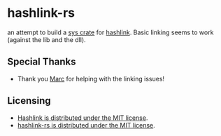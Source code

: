 # hashlink-rs

an attempt to build a [sys crate](https://kornel.ski/rust-sys-crate) for [hashlink](https://hashlink.haxe.org/). Basic linking seems to work (against the lib and the dll).

## Special Thanks

* Thank you [Marc](https://github.com/BoneCrasher) for helping with the linking issues!

## Licensing

* [Hashlink is distributed under the MIT license](/vendor/hashlink/LICENSE).
* [hashlink-rs is distributed under the MIT license](/LICENSE).
